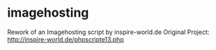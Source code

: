 # imagehosting
Rework of an Imagehosting script by inspire-world.de
Original Project: http://inspire-world.de/phpscripte13.php
